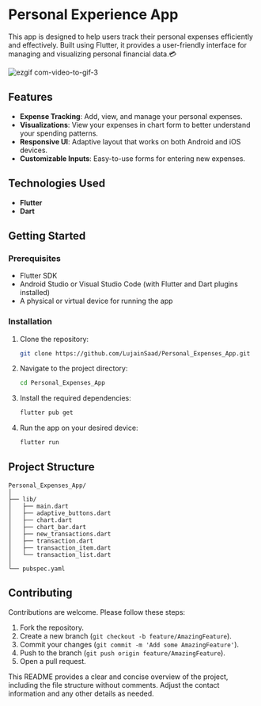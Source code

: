 # Personal Experience App

This app is designed to help users track their personal expenses efficiently and effectively. Built using Flutter, it provides a user-friendly interface for managing and visualizing personal financial data.💳 

![ezgif com-video-to-gif-3](https://user-images.githubusercontent.com/79986157/152699199-d6680639-0398-4d2e-adb9-5ec061418b57.gif)


## Features

- **Expense Tracking**: Add, view, and manage your personal expenses.
- **Visualizations**: View your expenses in chart form to better understand your spending patterns.
- **Responsive UI**: Adaptive layout that works on both Android and iOS devices.
- **Customizable Inputs**: Easy-to-use forms for entering new expenses.

## Technologies Used

- **Flutter**
- **Dart**

## Getting Started

### Prerequisites

- Flutter SDK
- Android Studio or Visual Studio Code (with Flutter and Dart plugins installed)
- A physical or virtual device for running the app

### Installation

1. Clone the repository:
   ```bash
   git clone https://github.com/LujainSaad/Personal_Expenses_App.git
   ```

2. Navigate to the project directory:
   ```bash
   cd Personal_Expenses_App
   ```

3. Install the required dependencies:
   ```bash
   flutter pub get
   ```

4. Run the app on your desired device:
   ```bash
   flutter run
   ```

## Project Structure

```plaintext
Personal_Expenses_App/
│
├── lib/
│   ├── main.dart
│   ├── adaptive_buttons.dart
│   ├── chart.dart
│   ├── chart_bar.dart
│   ├── new_transactions.dart
│   ├── transaction.dart
│   ├── transaction_item.dart
│   └── transaction_list.dart
│
└── pubspec.yaml
```

## Contributing

Contributions are welcome. Please follow these steps:

1. Fork the repository.
2. Create a new branch (`git checkout -b feature/AmazingFeature`).
3. Commit your changes (`git commit -m 'Add some AmazingFeature'`).
4. Push to the branch (`git push origin feature/AmazingFeature`).
5. Open a pull request.



This README provides a clear and concise overview of the project, including the file structure without comments. Adjust the contact information and any other details as needed.


